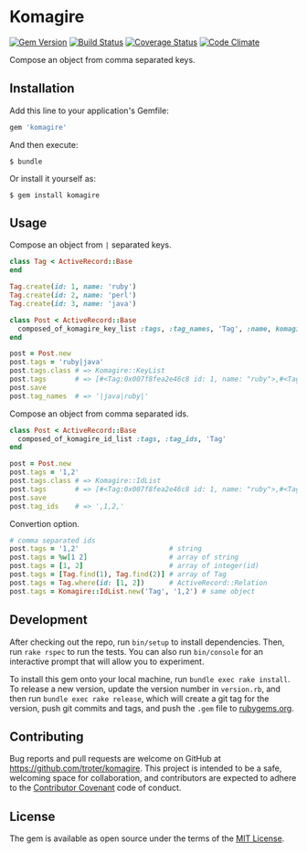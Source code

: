 # Komagire

[![Gem Version](https://badge.fury.io/rb/komagire.svg)](http://badge.fury.io/rb/komagire)
[![Build Status](https://travis-ci.org/troter/komagire.svg?branch=master)](https://travis-ci.org/troter/komagire)
[![Coverage Status](https://coveralls.io/repos/troter/komagire/badge.svg)](https://coveralls.io/r/troter/komagire)
[![Code Climate](https://codeclimate.com/github/troter/komagire/badges/gpa.svg)](https://codeclimate.com/github/troter/komagire)

Compose an object from comma separated keys.

## Installation

Add this line to your application's Gemfile:

```ruby
gem 'komagire'
```

And then execute:

    $ bundle

Or install it yourself as:

    $ gem install komagire

## Usage

Compose an object from `|` separated keys.

```ruby
class Tag < ActiveRecord::Base
end

Tag.create(id: 1, name: 'ruby')
Tag.create(id: 2, name: 'perl')
Tag.create(id: 3, name: 'java')

class Post < ActiveRecord::Base
  composed_of_komagire_key_list :tags, :tag_names, 'Tag', :name, komagire: {delimiter: '|'}
end

post = Post.new
post.tags = 'ruby|java'
post.tags.class # => Komagire::KeyList
post.tags       # => [#<Tag:0x007f8fea2e46c8 id: 1, name: "ruby">,#<Tag:0x007f8fea2e44c0 id: 3, name: "java">]
post.save
post.tag_names  # => '|java|ruby|'
```

Compose an object from comma separated ids.

```ruby
class Post < ActiveRecord::Base
  composed_of_komagire_id_list :tags, :tag_ids, 'Tag'
end

post = Post.new
post.tags = '1,2'
post.tags.class # => Komagire::IdList
post.tags       # => [#<Tag:0x007f8fea2e46c8 id: 1, name: "ruby">,#<Tag:0x007f8fea2e44c0 id: 3, name: "java">]
post.save
post.tag_ids    # => ',1,2,'
```

Convertion option.

```ruby
# comma separated ids
post.tags = '1,2'                      # string
post.tags = %w[1 2]                    # array of string
post.tags = [1, 2]                     # array of integer(id)
post.tags = [Tag.find(1), Tag.find(2)] # array of Tag
post.tags = Tag.where(id: [1, 2])      # ActiveRecord::Relation
post.tags = Komagire::IdList.new('Tag', '1,2') # same object
```

## Development

After checking out the repo, run `bin/setup` to install dependencies. Then, run `rake rspec` to run the tests. You can also run `bin/console` for an interactive prompt that will allow you to experiment.

To install this gem onto your local machine, run `bundle exec rake install`. To release a new version, update the version number in `version.rb`, and then run `bundle exec rake release`, which will create a git tag for the version, push git commits and tags, and push the `.gem` file to [rubygems.org](https://rubygems.org).

## Contributing

Bug reports and pull requests are welcome on GitHub at https://github.com/troter/komagire. This project is intended to be a safe, welcoming space for collaboration, and contributors are expected to adhere to the [Contributor Covenant](contributor-covenant.org) code of conduct.


## License

The gem is available as open source under the terms of the [MIT License](http://opensource.org/licenses/MIT).

